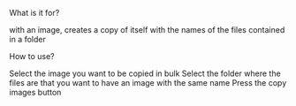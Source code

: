 What is it for?

with an image, creates a copy of itself with the names of the files contained in a folder

How to use?

Select the image you want to be copied in bulk
Select the folder where the files are that you want to have an image with the same name
Press the copy images button
